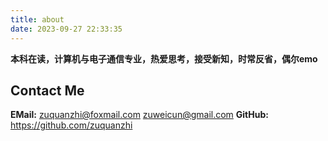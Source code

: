 ```yaml
---
title: about
date: 2023-09-27 22:33:35
---
```

**本科在读，计算机与电子通信专业，热爱思考，接受新知，时常反省，偶尔emo**
## Contact Me
**EMail:** 
        zuquanzhi@foxmail.com
        zuweicun@gmail.com
**GitHub:** https://github.com/zuquanzhi